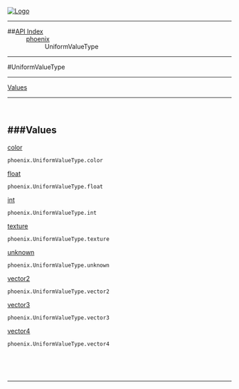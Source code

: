 
[![Logo](../../images/logo.png)](../../index.html)

---


##[API Index](../../api/index.html#phoenix)   
&emsp;&emsp;&emsp;[phoenix](./)   
&emsp;&emsp;&emsp;&emsp;&emsp;&emsp;UniformValueType

---

#UniformValueType


---


[Values](#Values)   


---

&nbsp;   

<a class="lift" name="Values" ></a>
###Values   
---
<a class="lift" name="color" href="#color">color</a>



`phoenix.UniformValueType.color`

<span class="small_desc_flat">  </span>   

<a class="lift" name="float" href="#float">float</a>



`phoenix.UniformValueType.float`

<span class="small_desc_flat">  </span>   

<a class="lift" name="int" href="#int">int</a>



`phoenix.UniformValueType.int`

<span class="small_desc_flat">  </span>   

<a class="lift" name="texture" href="#texture">texture</a>



`phoenix.UniformValueType.texture`

<span class="small_desc_flat">  </span>   

<a class="lift" name="unknown" href="#unknown">unknown</a>



`phoenix.UniformValueType.unknown`

<span class="small_desc_flat">  </span>   

<a class="lift" name="vector2" href="#vector2">vector2</a>



`phoenix.UniformValueType.vector2`

<span class="small_desc_flat">  </span>   

<a class="lift" name="vector3" href="#vector3">vector3</a>



`phoenix.UniformValueType.vector3`

<span class="small_desc_flat">  </span>   

<a class="lift" name="vector4" href="#vector4">vector4</a>



`phoenix.UniformValueType.vector4`

<span class="small_desc_flat">  </span>   

&nbsp;   



&nbsp;
&nbsp;
&nbsp;

---  


&nbsp;   
&nbsp;   